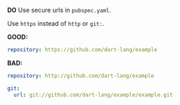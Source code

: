 **DO** Use secure urls in `pubspec.yaml`.

Use `https` instead of `http` or `git:`.

**GOOD:**
```yaml
repository: https://github.com/dart-lang/example
```

**BAD:**
```yaml
repository: http://github.com/dart-lang/example
```

```yaml
git:
  url: git://github.com/dart-lang/example/example.git 
```
